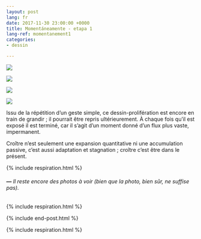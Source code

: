 ```yaml
---
layout: post
lang: fr
date: 2017-11-30 23:00:00 +0000
title: Momentáneamente - etapa 1
lang-ref: momentanement1
categories:
- dessin

---
```

![](/mepierdoparaver/imgs/img_20200730_223146-up.jpg)

![](/mepierdoparaver/imgs/img_20200730_223340_-up.jpg)

![](/mepierdoparaver/imgs/momentaneamente-6-up.jpg)

![](/mepierdoparaver/imgs/momentaneamente-8-up.jpg)

Issu de la répétition d’un geste simple, ce dessin-prolifération est encore en train de grandir ; il pourrait être repris ultérieurement. À chaque fois qu’il est exposé il est terminé, car il s’agit d’un moment donné d’un flux plus vaste, impermanent.

Croître n’est seulement une expansion quantitative ni une accumulation passive, c’est aussi adaptation et stagnation ; croître c’est être dans le présent.

{% include respiration.html %}

###### **_—_** _Il reste encore des photos à voir (bien que la photo, bien sûr, ne suffise pas)._

{% include respiration.html %}

{% include end-post.html %}

{% include respiration.html %}